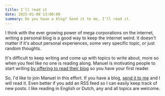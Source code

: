 ```yaml
---
title: I'll read it
date: 2025-01-08 13:00:00
summary: Do you have a blog? Send it to me, I'll read it.
---
```


I think with the ever growing power of mega corporations on the internet, writing a personal blog is a good way to keep the internet weird. It doesn't matter if it's about personal experiences, some very specific topic, or just random thoughts. 

It's difficult to keep writing and come up with topics to write about, more so when you feel like no one is reading along. Manuel is motivating people to start writing [by offering to read their blog](https://manuelmoreale.com/i-ll-read-it) so you have your first reader.

So, I'd like to join Manuel in this effort. If you have a blog, [send it to me](mailto:mijndert@mijndertstuij.nl) and I will read it. Even better if you add an RSS feed so I can easily keep track of new posts. I like reading in English or Dutch, any and all topics are welcome.
